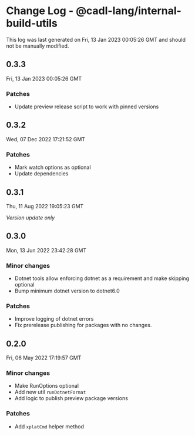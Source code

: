 # Change Log - @cadl-lang/internal-build-utils

This log was last generated on Fri, 13 Jan 2023 00:05:26 GMT and should not be manually modified.

## 0.3.3
Fri, 13 Jan 2023 00:05:26 GMT

### Patches

- Update preview release script to work with pinned versions

## 0.3.2
Wed, 07 Dec 2022 17:21:52 GMT

### Patches

- Mark watch options as optional
- Update dependencies

## 0.3.1
Thu, 11 Aug 2022 19:05:23 GMT

_Version update only_

## 0.3.0
Mon, 13 Jun 2022 23:42:28 GMT

### Minor changes

- Dotnet tools allow enforcing dotnet as a requirement and make skipping optional
- Bump minimum dotnet version to dotnet6.0

### Patches

- Improve logging of dotnet errors
- Fix prerelease publishing for packages with no changes.

## 0.2.0
Fri, 06 May 2022 17:19:57 GMT

### Minor changes

- Make RunOptions optional
- Add new util `runDotnetFormat`
- Add logic to publish preview package versions

### Patches

- Add `xplatCmd` helper method 

